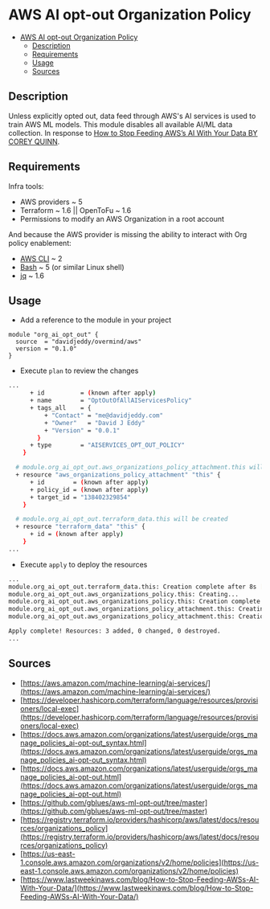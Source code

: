 # AWS AI opt-out Organization Policy

- [AWS AI opt-out Organization Policy](#aws-ai-opt-out-organization-policy)
  - [Description](#description)
  - [Requirements](#requirements)
  - [Usage](#usage)
  - [Sources](#sources)

## Description

Unless explicitly opted out, data feed through AWS's AI services is used to train AWS ML models. This module disables all available AI/ML data collection. In response to [How to Stop Feeding AWS’s AI With Your Data BY COREY QUINN](https://www.lastweekinaws.com/blog/How-to-Stop-Feeding-AWSs-AI-With-Your-Data/).

## Requirements

Infra tools:

- AWS providers ~ 5
- Terraform ~ 1.6 || OpenToFu ~ 1.6
- Permissions to modify an AWS Organization in a root account

And because the AWS provider is missing the ability to interact with Org policy enablement:

- [AWS CLI](https://aws.amazon.com/cli/) ~ 2
- [Bash](https://gnu.org/software/bash/) ~ 5 (or similar Linux shell)
- [jq](https://jqlang.github.io/jq/) ~ 1.6

## Usage

- Add a reference to the module in your project

```hcl
module "org_ai_opt_out" {
  source  = "davidjeddy/overmind/aws"
  version = "0.1.0"
}
```

- Execute `plan` to review the changes

```sh
...
      + id          = (known after apply)
      + name        = "OptOutOfAllAIServicesPolicy"
      + tags_all    = {
          + "Contact" = "me@davidjeddy.com"
          + "Owner"   = "David J Eddy"
          + "Version" = "0.0.1"
        }
      + type        = "AISERVICES_OPT_OUT_POLICY"
    }

  # module.org_ai_opt_out.aws_organizations_policy_attachment.this will be created
  + resource "aws_organizations_policy_attachment" "this" {
      + id        = (known after apply)
      + policy_id = (known after apply)
      + target_id = "138402329854"
    }

  # module.org_ai_opt_out.terraform_data.this will be created
  + resource "terraform_data" "this" {
      + id = (known after apply)
    }
...
```

- Execute `apply` to deploy the resources

```sh
...
module.org_ai_opt_out.terraform_data.this: Creation complete after 8s [id=2fe3ef28-f504-9f1c-0c0e-d07ef71660fa]
module.org_ai_opt_out.aws_organizations_policy.this: Creating...
module.org_ai_opt_out.aws_organizations_policy.this: Creation complete after 1s [id=p-9041ga8g37]
module.org_ai_opt_out.aws_organizations_policy_attachment.this: Creating...
module.org_ai_opt_out.aws_organizations_policy_attachment.this: Creation complete after 1s [id=138402329854:p-9041ga8g37]

Apply complete! Resources: 3 added, 0 changed, 0 destroyed.
...
```

## Sources

- [https://aws.amazon.com/machine-learning/ai-services/](https://aws.amazon.com/machine-learning/ai-services/)
- [https://developer.hashicorp.com/terraform/language/resources/provisioners/local-exec](https://developer.hashicorp.com/terraform/language/resources/provisioners/local-exec)
- [https://docs.aws.amazon.com/organizations/latest/userguide/orgs_manage_policies_ai-opt-out_syntax.html](https://docs.aws.amazon.com/organizations/latest/userguide/orgs_manage_policies_ai-opt-out_syntax.html)
- [https://docs.aws.amazon.com/organizations/latest/userguide/orgs_manage_policies_ai-opt-out.html](https://docs.aws.amazon.com/organizations/latest/userguide/orgs_manage_policies_ai-opt-out.html)
- [https://github.com/gblues/aws-ml-opt-out/tree/master](https://github.com/gblues/aws-ml-opt-out/tree/master)
- [https://registry.terraform.io/providers/hashicorp/aws/latest/docs/resources/organizations_policy](https://registry.terraform.io/providers/hashicorp/aws/latest/docs/resources/organizations_policy)
- [https://us-east-1.console.aws.amazon.com/organizations/v2/home/policies](https://us-east-1.console.aws.amazon.com/organizations/v2/home/policies)
- [https://www.lastweekinaws.com/blog/How-to-Stop-Feeding-AWSs-AI-With-Your-Data/](https://www.lastweekinaws.com/blog/How-to-Stop-Feeding-AWSs-AI-With-Your-Data/)
